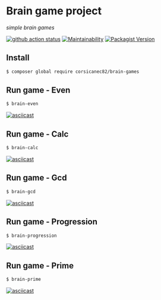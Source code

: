 # Brain game project
*simple brain games*

[![github action status](https://github.com/corsicanec82/php-project-lvl1/workflows/PHP%20CI/badge.svg)](https://github.com/corsicanec82/php-project-lvl1/actions)
[![Maintainability](https://api.codeclimate.com/v1/badges/171de26fe2a6deada5d4/maintainability)](https://codeclimate.com/github/corsicanec82/php-project-lvl1/maintainability)
[![Packagist Version](https://img.shields.io/packagist/v/corsicanec82/brain-games)](https://packagist.org/packages/corsicanec82/brain-games)

## Install
```sh
$ composer global require corsicanec82/brain-games
```

## Run game - Even
```sh
$ brain-even
```
[![asciicast](https://asciinema.org/a/bCqEKyd5MOFqQCNobLV0d7QfU.svg)](https://asciinema.org/a/bCqEKyd5MOFqQCNobLV0d7QfU)

## Run game - Calc
```sh
$ brain-calc
```
[![asciicast](https://asciinema.org/a/sJudpbTSKfJLVnzAuazTckwzP.svg)](https://asciinema.org/a/sJudpbTSKfJLVnzAuazTckwzP)

## Run game - Gcd
```sh
$ brain-gcd
```
[![asciicast](https://asciinema.org/a/6ykMR4PvEX2B4YbZqqJAYTlEO.svg)](https://asciinema.org/a/6ykMR4PvEX2B4YbZqqJAYTlEO)

## Run game - Progression
```sh
$ brain-progression
```
[![asciicast](https://asciinema.org/a/IOv2km7vUSE1PC3RRiL1OHEvP.svg)](https://asciinema.org/a/IOv2km7vUSE1PC3RRiL1OHEvP)

## Run game - Prime
```sh
$ brain-prime
```
[![asciicast](https://asciinema.org/a/8YcWFiWvz9Vao6Tv8awD4tvaR.svg)](https://asciinema.org/a/8YcWFiWvz9Vao6Tv8awD4tvaR)
